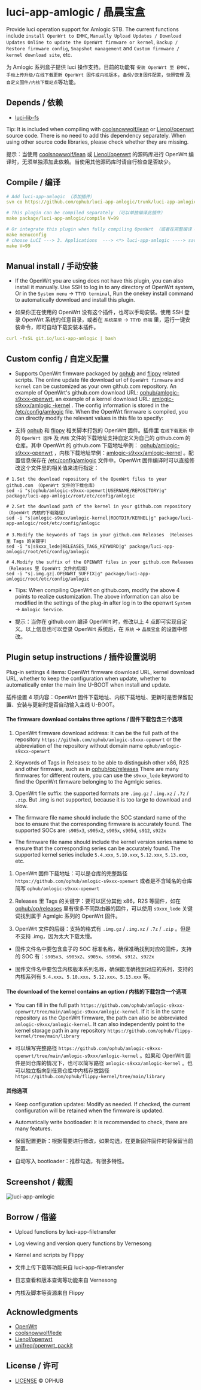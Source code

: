 
# luci-app-amlogic / 晶晨宝盒

Provide luci operation support for Amlogic STB. The current functions include `install OpenWrt to EMMC`, `Manually Upload Updates / Download Updates Online to update the OpenWrt firmware or kernel`, `Backup / Restore firmware config`, `Snapshot management` and `Custom firmware / kernel download site`, etc.

为 Amlogic 系列盒子提供 luci 操作支持。目前的功能有 `安装 OpenWrt 至 EMMC`，`手动上传升级/在线下载更新 OpenWrt 固件或内核版本`，`备份/恢复固件配置`，`快照管理` 及 `自定义固件/内核下载站点`等功能。

## Depends / 依赖

- [luci-lib-fs](https://github.com/ophub/luci-app-amlogic/tree/main/luci-lib-fs)

Tip: It is included when compiling with [coolsnowwolf/lean](https://github.com/coolsnowwolf/lede/tree/master/package/lean/luci-lib-fs) or [Lienol/openwrt](https://github.com/Lienol/openwrt/tree/main/package/lean/luci-lib-fs) source code. There is no need to add this dependency separately. When using other source code libraries, please check whether they are missing.

提示：当使用 [coolsnowwolf/lean](https://github.com/coolsnowwolf/lede/tree/master/package/lean/luci-lib-fs) 或 [Lienol/openwrt](https://github.com/Lienol/openwrt/tree/main/package/lean/luci-lib-fs) 的源码库进行 OpenWrt 编译时，无须单独添加此依赖。当使用其他源码库时请自行检查是否缺少。

## Compile / 编译

```yaml
# Add luci-app-amlogic （添加插件）
svn co https://github.com/ophub/luci-app-amlogic/trunk/luci-app-amlogic package/luci-app-amlogic

# This plugin can be compiled separately （可以单独编译此插件）
make package/luci-app-amlogic/compile V=99

# Or integrate this plugin when fully compiling OpenWrt （或者在完整编译 OpenWrt 时集成此插件）
make menuconfig
# choose LuCI ---> 3. Applications  ---> <*> luci-app-amlogic ----> save
make V=99
```

## Manual install / 手动安装

- If the OpenWrt you are using does not have this plugin, you can also install it manually. Use SSH to log in to any directory of OpenWrt system, Or in the `System menu` → `TTYD terminal`, Run the onekey install command to automatically download and install this plugin.

- 如果你正在使用的 OpenWrt 没有这个插件，也可以手动安装。使用 SSH 登录 OpenWrt 系统的任意目录，或者在 `系统菜单` → `TTYD 终端` 里，运行一键安装命令，即可自动下载安装本插件。

```yaml
curl -fsSL git.io/luci-app-amlogic | bash
```

## Custom config / 自定义配置

- Supports OpenWrt firmware packaged by [ophub](https://github.com/ophub/amlogic-s9xxx-openwrt) and [flippy](https://github.com/unifreq/openwrt_packit) related scripts. The online update file download url of `OpenWrt firmware` and `kernel` can be customized as your own github.com repository. An example of OpenWrt's github.com download URL: [ophub/amlogic-s9xxx-openwrt](https://github.com/ophub/amlogic-s9xxx-openwrt/releases), an example of a kernel download URL: [amlogic-s9xxx/amlogic -kernel](https://github.com/ophub/amlogic-s9xxx-openwrt/tree/main/amlogic-s9xxx/amlogic-kernel) . The config information is stored in the [/etc/config/amlogic](https://github.com/ophub/luci-app-amlogic/blob/main/luci-app-amlogic/root/etc/config/amlogic) file. When the OpenWrt firmware is compiled, you can directly modify the relevant values in this file to specify:

- 支持 [ophub](https://github.com/ophub/amlogic-s9xxx-openwrt) 和 [flippy](https://github.com/unifreq/openwrt_packit) 相关脚本打包的 OpenWrt 固件。插件里 `在线下载更新` 中的 `OpenWrt 固件` 及 `内核` 文件的下载地址支持自定义为自己的 github.com 的仓库。其中 OpenWrt 的 github.com 下载地址举例： [ophub/amlogic-s9xxx-openwrt](https://github.com/ophub/amlogic-s9xxx-openwrt/releases) ，内核下载地址举例：[amlogic-s9xxx/amlogic-kernel](https://github.com/ophub/amlogic-s9xxx-openwrt/tree/main/amlogic-s9xxx/amlogic-kernel) 。配置信息保存在 [/etc/config/amlogic](https://github.com/ophub/luci-app-amlogic/blob/main/luci-app-amlogic/root/etc/config/amlogic) 文件中。OpenWrt 固件编译时可以直接修改这个文件里的相关值来进行指定：


```shell
# 1.Set the download repository of the OpenWrt files to your github.com （OpenWrt 文件的下载仓库）
sed -i "s|ophub/amlogic-s9xxx-openwrt|USERNAME/REPOSITORY|g" package/luci-app-amlogic/root/etc/config/amlogic

# 2.Set the download path of the kernel in your github.com repository （OpenWrt 内核的下载路径）
sed -i "s|amlogic-s9xxx/amlogic-kernel|ROOTDIR/KERNEL|g" package/luci-app-amlogic/root/etc/config/amlogic

# 3.Modify the keywords of Tags in your github.com Releases （Releases 里 Tags 的关键字）
sed -i "s|s9xxx_lede|RELEASES_TAGS_KEYWORD|g" package/luci-app-amlogic/root/etc/config/amlogic

# 4.Modify the suffix of the OPENWRT files in your github.com Releases （Releases 里 OpenWrt 文件的后缀）
sed -i "s|.img.gz|.OPENWRT_SUFFIX|g" package/luci-app-amlogic/root/etc/config/amlogic
```

- Tips: When compiling OpenWrt on github.com, modify the above 4 points to realize customization. The above information can also be modified in the settings of the plug-in after log in to the openwrt `System` → `Amlogic Service`.

- 提示：当你在 github.com 编译 OpenWrt 时，修改以上 4 点即可实现自定义。以上信息也可以登录 OpenWrt 系统后，在 `系统` → `晶晨宝盒` 的设置中修改。

## Plugin setup instructions / 插件设置说明

Plug-in settings 4 items: OpenWrt firmware download URL, kernel download URL, whether to keep the configuration when update, whether to automatically enter the main line U-BOOT when install and update.

插件设置 4 项内容：OpenWrt 固件下载地址、内核下载地址、更新时是否保留配置、安装与更新时是否自动输入主线 U-BOOT。

#### The firmware download contains three options / 固件下载包含三个选项

1. OpenWrt firmware download address: It can be the full path of the repository `https://github.com/ophub/amlogic-s9xxx-openwrt` or the abbreviation of the repository without domain name `ophub/amlogic-s9xxx-openwrt`

2. Keywords of Tags in Releases: to be able to distinguish other x86, R2S and other firmware, such as in [ophub/op/releases](https://github.com/ophub/op/releases) There are many firmwares for different routers, you can use the `s9xxx_lede` keyword to find the OpenWrt firmware belonging to the Agmlgic series.

3. OpenWrt file suffix: the supported formats are `.img.gz` / `.img.xz` / `.7z` / `.zip`. But .img is not supported, because it is too large to download and slow.

- The firmware file name should include the SOC standard name of the box to ensure that the corresponding firmware is accurately found. The supported SOCs are: `s905x3`, `s905x2`, `s905x`, `s905d`, `s912`, `s922x`

- The firmware file name should include the kernel version series name to ensure that the corresponding series can be accurately found. The supported kernel series include `5.4.xxx`, `5.10.xxx`, `5.12.xxx`, `5.13.xxx`, etc.

1. OpenWrt 固件下载地址：可以是仓库的完整路径 `https://github.com/ophub/amlogic-s9xxx-openwrt` 或者是不含域名的仓库简写 `ophub/amlogic-s9xxx-openwrt`

2. Releases 里 Tags 的关键字：要可以区分其他 x86，R2S 等固件，如在 [ophub/op/releases](https://github.com/ophub/op/releases) 里有很多不同路由器的固件，可以使用 `s9xxx_lede` 关键词找到属于 Agmlgic 系列的 OpenWrt 固件。

3. OpenWrt 文件的后缀：支持的格式有 `.img.gz` / `.img.xz` / `.7z` / `.zip` 。但是不支持 .img，因为太大下载太慢。
- 固件文件名中要包含盒子的 SOC 标准名称，确保准确找到对应的固件，支持的 SOC 有：`s905x3`、`s905x2`、`s905x`、`s905d`、`s912`、`s922x`

- 固件文件名中要包含内核版本系列名称，确保能准确找到对应的系列，支持的内核系列有 `5.4.xxx`、`5.10.xxx`、`5.12.xxx`、`5.13.xxx` 等。

#### The download of the kernel contains an option / 内核的下载包含一个选项

- You can fill in the full path `https://github.com/ophub/amlogic-s9xxx-openwrt/tree/main/amlogic-s9xxx/amlogic-kernel`. If it is in the same repository as the OpenWrt firmware, the path can also be abbreviated `amlogic-s9xxx/amlogic-kernel`. It can also independently point to the kernel storage path in any repository  `https://github.com/ophub/flippy-kernel/tree/main/library`

- 可以填写完整路径 `https://github.com/ophub/amlogic-s9xxx-openwrt/tree/main/amlogic-s9xxx/amlogic-kernel` 。如果和 OpenWrt 固件是同仓库的情况下，也可以简写路径 `amlogic-s9xxx/amlogic-kernel` 。也可以独立指向到任意仓库中内核存放路径 `https://github.com/ophub/flippy-kernel/tree/main/library`

#### 其他选项

- Keep configuration updates: Modify as needed. If checked, the current configuration will be retained when the firmware is updated.

- Automatically write bootloader: It is recommended to check, there are many features.

- 保留配置更新：根据需要进行修改，如果勾选，在更新固件固件时将保留当前配置。

- 自动写入 bootloader：推荐勾选，有很多特性。

## Screenshot / 截图

![luci-app-amlogic](https://user-images.githubusercontent.com/68696949/127464473-056eb275-c2ec-4623-bd2f-d310acf63ccf.gif)

## Borrow / 借鉴

- Upload functions by luci-app-filetransfer
- Log viewing and version query functions by Vernesong
- Kernel and scripts by Flippy

- 文件上传下载等功能来自 luci-app-filetransfer
- 日志查看和版本查询等功能来自 Vernesong
- 内核及脚本等资源来自 Flippy

## Acknowledgments

- [OpenWrt](https://github.com/openwrt/openwrt)
- [coolsnowwolf/lede](https://github.com/coolsnowwolf/lede)
- [Lienol/openwrt](https://github.com/Lienol/openwrt)
- [unifreq/openwrt_packit](https://github.com/unifreq/openwrt_packit)

## License / 许可
- [LICENSE](https://github.com/ophub/luci-app-amlogic/blob/main/LICENSE) © OPHUB
